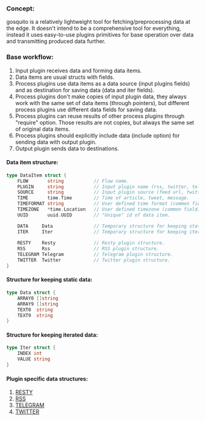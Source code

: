 ### Concept:

gosquito is a relatively lightweight tool for fetching/preprocessing data at the edge. It doesn't intend to be a comprehensive tool for everything, instead it uses easy-to-use plugins primitives for base operation over data and transmitting produced data further.

### Base workflow:

1. Input plugin receives data and forming data items.
2. Data items are usual structs with fields.
3. Process plugins use data items as a data source (input plugins fields) and as destination for saving data (data and iter fields).
4. Process plugins don't make copies of input plugin data, they always work with the same set of data items (through pointers), but different process plugins use different data fields for saving data.
5. Process plugins can reuse results of other process plugins through "require" option. Those results are not copies, but always the same set of original data items.
6. Process plugins should explicitly include data (include option) for sending data with output plugin.
7. Output plugin sends data to destinations.


#### Data item structure:

```go
type DataItem struct {
	FLOW       string           // Flow name.
	PLUGIN     string           // Input plugin name (rss, twitter, telegram etc.).
	SOURCE     string           // Input plugin source (feed url, twitter channel, telegram chat etc.).
	TIME       time.Time        // Time of article, tweet, message.
	TIMEFORMAT string           // User defined time format (common field).
	TIMEZONE   *time.Location   // User defined timezone (common field).
	UUID       uuid.UUID        // "Unique" id of data item.

	DATA     Data               // Temporary structure for keeping static data.
	ITER     Iter               // Temporary structure for keeping iterated data.
	
	RESTY    Resty              // Resty plugin structure.
	RSS      Rss                // RSS plugin structure.
	TELEGRAM Telegram           // Telegram plugin structure.
	TWITTER  Twitter            // Twitter plugin structure.
}
```

#### Structure for keeping static data:

```go
type Data struct {
	ARRAY0 []string
	ARRAY9 []string
	TEXT0  string
	TEXT9  string
}
```

#### Structure for keeping iterated data:

```go
type Iter struct {
	INDEX int
	VALUE string
}
```

#### Plugin specific data structures:

1. [RESTY](plugins/input/resty.md)    
2. [RSS](plugins/input/rss.md)  
3. [TELEGRAM](plugins/input/telegram.md)  
4. [TWITTER](plugins/input/twitter.md)  
